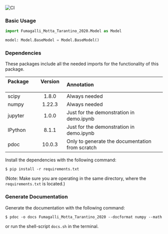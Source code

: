 ![CI](https://github.com/manuelbieri/Fumagalli_2020/actions/workflows/CI.yml/badge.svg)

### Basic Usage

```python
import Fumagalli_Motta_Tarantino_2020.Model as Model

model: Model.BaseModel = Model.BaseModel()
```

### Dependencies

These packages include all the needed imports for the functionality of this package.

| Package &emsp; | Version &emsp; | Annotation &emsp;                               |
|:---------------|:--------------:|:------------------------------------------------|
| scipy          |     1.8.0      | Always needed                                   |
| numpy          |     1.22.3     | Always needed                                   |
| jupyter        |     1.0.0      | Just for the demonstration in demo.ipynb        |
| IPython        |     8.1.1      | Just for the demonstration in demo.ipynb        |
| pdoc           |     10.0.3     | Only to generate the documentation from scratch |

Install the dependencies with the following command:

```shell
$ pip install -r requirements.txt
```
(Note: Make sure you are operating in the same directory, where the `requirements.txt` is located.)

### Generate Documentation
Generate the documentation with the following command:

```shell
$ pdoc -o docs Fumagalli_Motta_Tarantino_2020 --docformat numpy --math
```

or run the shell-script `docs.sh` in the terminal.

